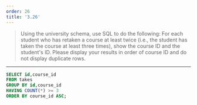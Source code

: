 ```yaml
---
order: 26
title: '3.26'
---
```

> Using the university schema, use SQL to do the following: 
> For each student who has retaken a course at least twice
> (i.e., the student has taken the course at least three times), 
> show the course ID and the student's ID. 
> Please display your results in order of course ID and do not 
> display duplicate rows. 

--------------------------------

```sql 
SELECT id,course_id 
FROM takes
GROUP BY id,course_id
HAVING COUNT(*) >= 3
ORDER BY course_id ASC; 
```
